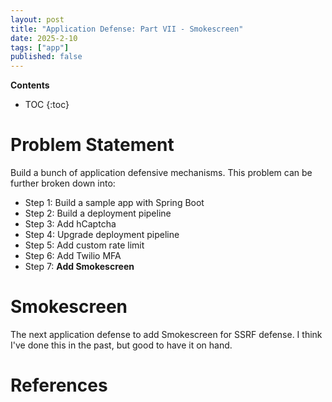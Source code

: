 ```yaml
---
layout: post
title: "Application Defense: Part VII - Smokescreen"
date: 2025-2-10
tags: ["app"]
published: false
---
```


**Contents**
* TOC
{:toc}

# Problem Statement
Build a bunch of application defensive mechanisms. This problem can be further broken down into:

* Step 1: Build a sample app with Spring Boot
* Step 2: Build a deployment pipeline
* Step 3: Add hCaptcha
* Step 4: Upgrade deployment pipeline
* Step 5: Add custom rate limit
* Step 6: Add Twilio MFA
* Step 7: **Add Smokescreen**

# Smokescreen
The next application defense to add Smokescreen for SSRF defense. I think I've done this in the past, but good to have it on hand.




# References
[^1]: []()